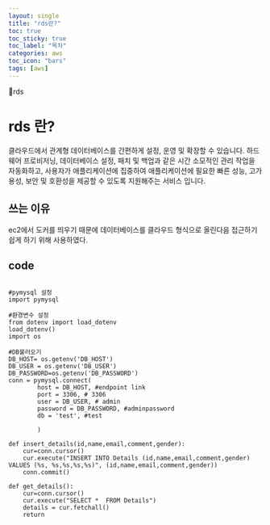 ```yaml
---
layout: single
title: "rds란?"
toc: true
toc_sticky: true
toc_label: "목차"
categories: aws
toc_icon: "bars"
tags: [aws]
---
```


📘rds

# rds 란?

클라우드에서 관계형 데이터베이스를 간편하게 설정, 운영 및 확장할 수 있습니다. 하드웨어 프로비저닝, 데이터베이스 설정, 패치 및 백업과 같은 시간 소모적인 관리 작업을 자동화하고, 사용자가 애플리케이션에 집중하여 애플리케이션에 필요한 빠른 성능, 고가용성, 보안 및 호환성을 제공할 수 있도록 지원해주는 서비스 입니다.

## 쓰는 이유

ec2에서 도커를 띄우기 때문에 데이터베이스를 클라우드 형식으로 올린다음 접근하기 쉽게 하기 위해 사용하였다.

## code

```

#pymysql 설정
import pymysql

#환경변수 설정
from dotenv import load_dotenv
load_dotenv()
import os

#DB불러오기
DB_HOST= os.getenv('DB_HOST')
DB_USER = os.getenv('DB_USER')
DB_PASSWORD=os.getenv('DB_PASSWORD')
conn = pymysql.connect(
        host = DB_HOST, #endpoint link
        port = 3306, # 3306
        user = DB_USER, # admin
        password = DB_PASSWORD, #adminpassword
        db = 'test', #test
        
        )

def insert_details(id,name,email,comment,gender):
    cur=conn.cursor()
    cur.execute("INSERT INTO Details (id,name,email,comment,gender) VALUES (%s, %s,%s,%s,%s)", (id,name,email,comment,gender))
    conn.commit()

def get_details():
    cur=conn.cursor()
    cur.execute("SELECT *  FROM Details")
    details = cur.fetchall()
    return 

```